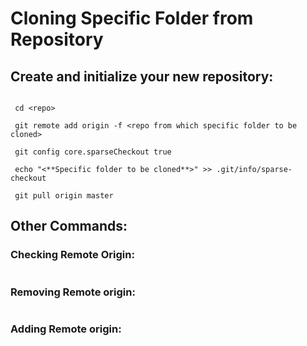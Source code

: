 # Cloning Specific Folder from Repository

## Create and initialize your new repository:

```mkdir <repo>

 cd <repo>
 
 git remote add origin -f <repo from which specific folder to be cloned>
 
 git config core.sparseCheckout true
 
 echo "<**Specific folder to be cloned**>" >> .git/info/sparse-checkout

 git pull origin master
 ```

## Other Commands:

### Checking Remote Origin:

``` git remote -v
```

### Removing Remote origin:

``` git remote remove origin
```


### Adding Remote origin:

``` git remote add origin -f <repo>
```
